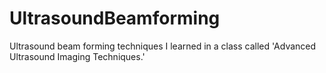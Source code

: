 # UltrasoundBeamforming
Ultrasound beam forming techniques I learned in a class called 'Advanced Ultrasound Imaging Techniques.'
